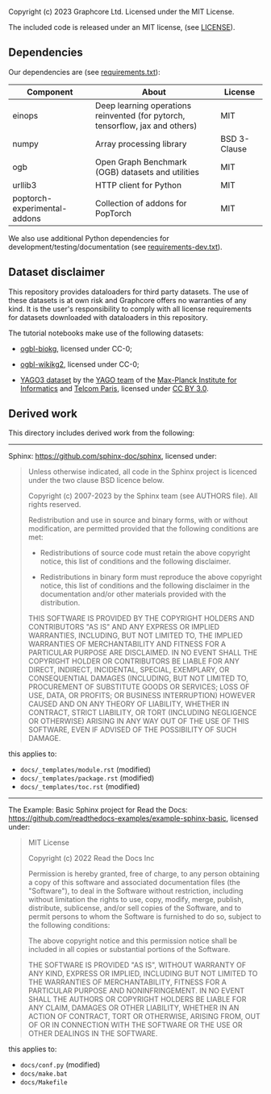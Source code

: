 Copyright (c) 2023 Graphcore Ltd. Licensed under the MIT License.

The included code is released under an MIT license, (see [LICENSE](LICENSE)).

## Dependencies

Our dependencies are (see [requirements.txt](requirements.txt)):

| Component | About | License |
| --- | --- | --- |
| einops | Deep learning operations reinvented (for pytorch, tensorflow, jax and others) | MIT |
| numpy | Array processing library | BSD 3-Clause |
| ogb | Open Graph Benchmark (OGB) datasets and utilities | MIT |
| urllib3 | HTTP client for Python | MIT |
| poptorch-experimental-addons | Collection of addons for PopTorch | MIT |

We also use additional Python dependencies for development/testing/documentation (see [requirements-dev.txt](requirements-dev.txt)).

## Dataset disclaimer

This repository provides dataloaders for third party datasets. The use of these datasets is at own risk and Graphcore offers no warranties of any kind. It is the user's responsibility to comply with all license requirements for datasets downloaded with dataloaders in this repository.

The tutorial notebooks make use of the following datasets: 

* [ogbl-biokg](https://ogb.stanford.edu/docs/linkprop/#ogbl-biokg), licensed under CC-0;

* [ogbl-wikikg2](https://ogb.stanford.edu/docs/linkprop/#ogbl-wikikg2), licensed under CC-0;

* [YAGO3 dataset](https://yago-knowledge.org/downloads/yago-3) by the [YAGO team](https://yago-knowledge.org/contributors) of the [Max-Planck Institute for Informatics](https://www.mpi-inf.mpg.de/home/) and [Telcom Paris](https://www.telecom-paris.fr/), licensed under [CC BY 3.0](https://creativecommons.org/licenses/by/3.0/).

## Derived work

This directory includes derived work from the following:

---

Sphinx: https://github.com/sphinx-doc/sphinx, licensed under:

> Unless otherwise indicated, all code in the Sphinx project is licenced under the
> two clause BSD licence below.
> 
> Copyright (c) 2007-2023 by the Sphinx team (see AUTHORS file).
> All rights reserved.
> 
> Redistribution and use in source and binary forms, with or without
> modification, are permitted provided that the following conditions are
> met:
> 
> * Redistributions of source code must retain the above copyright
>   notice, this list of conditions and the following disclaimer.
> 
> * Redistributions in binary form must reproduce the above copyright
>   notice, this list of conditions and the following disclaimer in the
>   documentation and/or other materials provided with the distribution.
> 
> THIS SOFTWARE IS PROVIDED BY THE COPYRIGHT HOLDERS AND CONTRIBUTORS
> "AS IS" AND ANY EXPRESS OR IMPLIED WARRANTIES, INCLUDING, BUT NOT
> LIMITED TO, THE IMPLIED WARRANTIES OF MERCHANTABILITY AND FITNESS FOR
> A PARTICULAR PURPOSE ARE DISCLAIMED. IN NO EVENT SHALL THE COPYRIGHT
> HOLDER OR CONTRIBUTORS BE LIABLE FOR ANY DIRECT, INDIRECT, INCIDENTAL,
> SPECIAL, EXEMPLARY, OR CONSEQUENTIAL DAMAGES (INCLUDING, BUT NOT
> LIMITED TO, PROCUREMENT OF SUBSTITUTE GOODS OR SERVICES; LOSS OF USE,
> DATA, OR PROFITS; OR BUSINESS INTERRUPTION) HOWEVER CAUSED AND ON ANY
> THEORY OF LIABILITY, WHETHER IN CONTRACT, STRICT LIABILITY, OR TORT
> (INCLUDING NEGLIGENCE OR OTHERWISE) ARISING IN ANY WAY OUT OF THE USE
> OF THIS SOFTWARE, EVEN IF ADVISED OF THE POSSIBILITY OF SUCH DAMAGE.

this applies to:
- `docs/_templates/module.rst` (modified)
- `docs/_templates/package.rst` (modified)
- `docs/_templates/toc.rst` (modified)

---

The Example: Basic Sphinx project for Read the Docs: https://github.com/readthedocs-examples/example-sphinx-basic, licensed under:

> MIT License
> 
> Copyright (c) 2022 Read the Docs Inc
> 
> Permission is hereby granted, free of charge, to any person obtaining a copy
> of this software and associated documentation files (the "Software"), to deal
> in the Software without restriction, including without limitation the rights
> to use, copy, modify, merge, publish, distribute, sublicense, and/or sell
> copies of the Software, and to permit persons to whom the Software is
> furnished to do so, subject to the following conditions:
> 
> The above copyright notice and this permission notice shall be included in all
> copies or substantial portions of the Software.
> 
> THE SOFTWARE IS PROVIDED "AS IS", WITHOUT WARRANTY OF ANY KIND, EXPRESS OR
> IMPLIED, INCLUDING BUT NOT LIMITED TO THE WARRANTIES OF MERCHANTABILITY,
> FITNESS FOR A PARTICULAR PURPOSE AND NONINFRINGEMENT. IN NO EVENT SHALL THE
> AUTHORS OR COPYRIGHT HOLDERS BE LIABLE FOR ANY CLAIM, DAMAGES OR OTHER
> LIABILITY, WHETHER IN AN ACTION OF CONTRACT, TORT OR OTHERWISE, ARISING FROM,
> OUT OF OR IN CONNECTION WITH THE SOFTWARE OR THE USE OR OTHER DEALINGS IN THE
> SOFTWARE.

this applies to:
- `docs/conf.py` (modified)
- `docs/make.bat`
- `docs/Makefile`